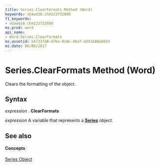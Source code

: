 ```yaml
---
title: Series.ClearFormats Method (Word)
keywords: vbawd10.chm123732080
f1_keywords:
- vbawd10.chm123732080
ms.prod: word
api_name:
- Word.Series.ClearFormats
ms.assetid: b4733fd8-d7be-8c8c-4baf-d241b80ab024
ms.date: 06/08/2017
---
```



# Series.ClearFormats Method (Word)

Clears the formatting of the object.


## Syntax

 _expression_ . **ClearFormats**

 _expression_ A variable that represents a **[Series](Word.Series.md)** object.


## See also


#### Concepts


[Series Object](Word.Series.md)


